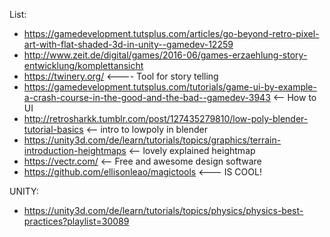 List:
* https://gamedevelopment.tutsplus.com/articles/go-beyond-retro-pixel-art-with-flat-shaded-3d-in-unity--gamedev-12259
* http://www.zeit.de/digital/games/2016-06/games-erzaehlung-story-entwicklung/komplettansicht
* https://twinery.org/ <---- Tool for story telling
* https://gamedevelopment.tutsplus.com/tutorials/game-ui-by-example-a-crash-course-in-the-good-and-the-bad--gamedev-3943 <-- How to UI
* http://retrosharkk.tumblr.com/post/127435279810/low-poly-blender-tutorial-basics <-- intro to lowpoly in blender 
* https://unity3d.com/de/learn/tutorials/topics/graphics/terrain-introduction-heightmaps <-- lovely explained heightmap
* https://vectr.com/ <-- Free and awesome design software
* https://github.com/ellisonleao/magictools <--- IS COOL!


UNITY:
* https://unity3d.com/de/learn/tutorials/topics/physics/physics-best-practices?playlist=30089

